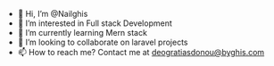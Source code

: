 - 👋 Hi, I’m @Nailghis
- 👀 I’m interested in Full stack Development 
- 🌱 I’m currently learning Mern stack
- 💞️ I’m looking to collaborate on laravel projects
- 📫 How to reach me? Contact me at deogratiasdonou@byghis.com

<!---
Nailghis/Nailghis is a ✨ special ✨ repository because its `README.md` (this file) appears on your GitHub profile.
You can click the Preview link to take a look at your changes.
--->

